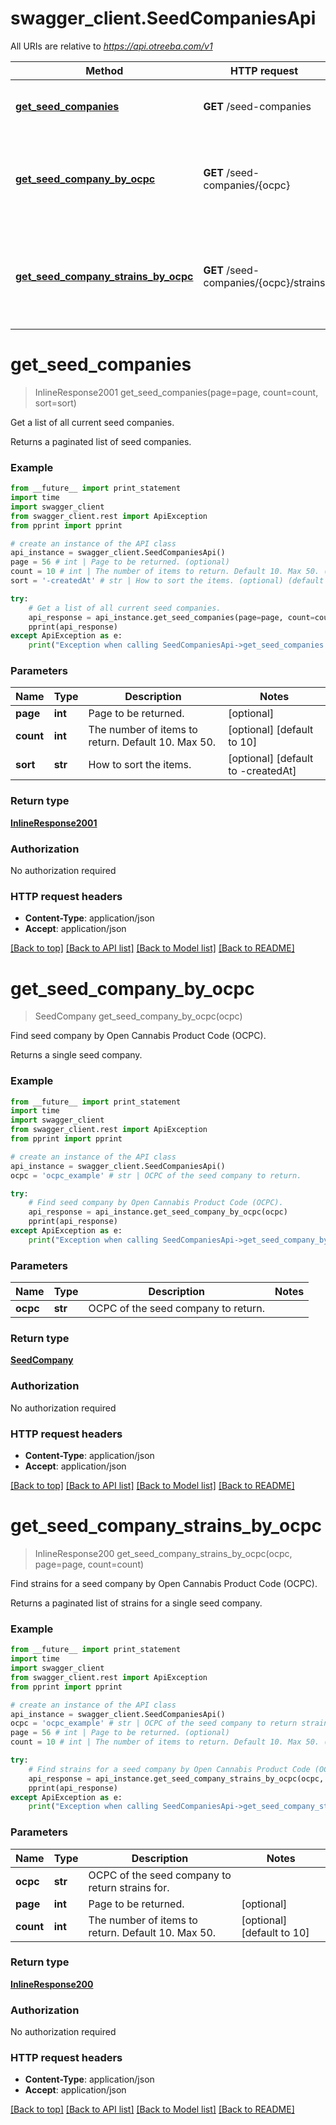 # swagger_client.SeedCompaniesApi

All URIs are relative to *https://api.otreeba.com/v1*

Method | HTTP request | Description
------------- | ------------- | -------------
[**get_seed_companies**](SeedCompaniesApi.md#get_seed_companies) | **GET** /seed-companies | Get a list of all current seed companies.
[**get_seed_company_by_ocpc**](SeedCompaniesApi.md#get_seed_company_by_ocpc) | **GET** /seed-companies/{ocpc} | Find seed company by Open Cannabis Product Code (OCPC).
[**get_seed_company_strains_by_ocpc**](SeedCompaniesApi.md#get_seed_company_strains_by_ocpc) | **GET** /seed-companies/{ocpc}/strains | Find strains for a seed company by Open Cannabis Product Code (OCPC).


# **get_seed_companies**
> InlineResponse2001 get_seed_companies(page=page, count=count, sort=sort)

Get a list of all current seed companies.

Returns a paginated list of seed companies.

### Example 
```python
from __future__ import print_statement
import time
import swagger_client
from swagger_client.rest import ApiException
from pprint import pprint

# create an instance of the API class
api_instance = swagger_client.SeedCompaniesApi()
page = 56 # int | Page to be returned. (optional)
count = 10 # int | The number of items to return. Default 10. Max 50. (optional) (default to 10)
sort = '-createdAt' # str | How to sort the items. (optional) (default to -createdAt)

try: 
    # Get a list of all current seed companies.
    api_response = api_instance.get_seed_companies(page=page, count=count, sort=sort)
    pprint(api_response)
except ApiException as e:
    print("Exception when calling SeedCompaniesApi->get_seed_companies: %s\n" % e)
```

### Parameters

Name | Type | Description  | Notes
------------- | ------------- | ------------- | -------------
 **page** | **int**| Page to be returned. | [optional] 
 **count** | **int**| The number of items to return. Default 10. Max 50. | [optional] [default to 10]
 **sort** | **str**| How to sort the items. | [optional] [default to -createdAt]

### Return type

[**InlineResponse2001**](InlineResponse2001.md)

### Authorization

No authorization required

### HTTP request headers

 - **Content-Type**: application/json
 - **Accept**: application/json

[[Back to top]](#) [[Back to API list]](../README.md#documentation-for-api-endpoints) [[Back to Model list]](../README.md#documentation-for-models) [[Back to README]](../README.md)

# **get_seed_company_by_ocpc**
> SeedCompany get_seed_company_by_ocpc(ocpc)

Find seed company by Open Cannabis Product Code (OCPC).

Returns a single seed company.

### Example 
```python
from __future__ import print_statement
import time
import swagger_client
from swagger_client.rest import ApiException
from pprint import pprint

# create an instance of the API class
api_instance = swagger_client.SeedCompaniesApi()
ocpc = 'ocpc_example' # str | OCPC of the seed company to return.

try: 
    # Find seed company by Open Cannabis Product Code (OCPC).
    api_response = api_instance.get_seed_company_by_ocpc(ocpc)
    pprint(api_response)
except ApiException as e:
    print("Exception when calling SeedCompaniesApi->get_seed_company_by_ocpc: %s\n" % e)
```

### Parameters

Name | Type | Description  | Notes
------------- | ------------- | ------------- | -------------
 **ocpc** | **str**| OCPC of the seed company to return. | 

### Return type

[**SeedCompany**](SeedCompany.md)

### Authorization

No authorization required

### HTTP request headers

 - **Content-Type**: application/json
 - **Accept**: application/json

[[Back to top]](#) [[Back to API list]](../README.md#documentation-for-api-endpoints) [[Back to Model list]](../README.md#documentation-for-models) [[Back to README]](../README.md)

# **get_seed_company_strains_by_ocpc**
> InlineResponse200 get_seed_company_strains_by_ocpc(ocpc, page=page, count=count)

Find strains for a seed company by Open Cannabis Product Code (OCPC).

Returns a paginated list of strains for a single seed company.

### Example 
```python
from __future__ import print_statement
import time
import swagger_client
from swagger_client.rest import ApiException
from pprint import pprint

# create an instance of the API class
api_instance = swagger_client.SeedCompaniesApi()
ocpc = 'ocpc_example' # str | OCPC of the seed company to return strains for.
page = 56 # int | Page to be returned. (optional)
count = 10 # int | The number of items to return. Default 10. Max 50. (optional) (default to 10)

try: 
    # Find strains for a seed company by Open Cannabis Product Code (OCPC).
    api_response = api_instance.get_seed_company_strains_by_ocpc(ocpc, page=page, count=count)
    pprint(api_response)
except ApiException as e:
    print("Exception when calling SeedCompaniesApi->get_seed_company_strains_by_ocpc: %s\n" % e)
```

### Parameters

Name | Type | Description  | Notes
------------- | ------------- | ------------- | -------------
 **ocpc** | **str**| OCPC of the seed company to return strains for. | 
 **page** | **int**| Page to be returned. | [optional] 
 **count** | **int**| The number of items to return. Default 10. Max 50. | [optional] [default to 10]

### Return type

[**InlineResponse200**](InlineResponse200.md)

### Authorization

No authorization required

### HTTP request headers

 - **Content-Type**: application/json
 - **Accept**: application/json

[[Back to top]](#) [[Back to API list]](../README.md#documentation-for-api-endpoints) [[Back to Model list]](../README.md#documentation-for-models) [[Back to README]](../README.md)


